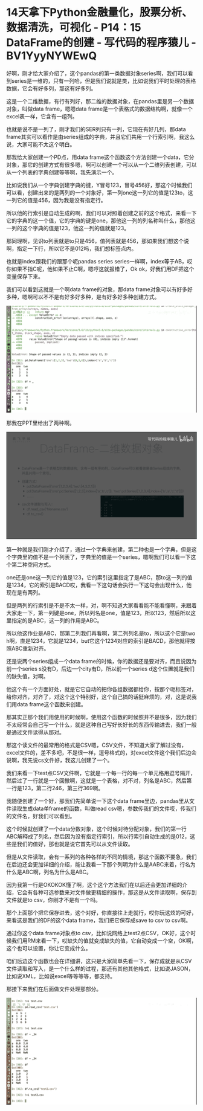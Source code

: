 # 14天拿下Python金融量化，股票分析、数据清洗，可视化 - P14：15 DataFrame的创建 - 写代码的程序猿儿 - BV1YyyNYWEwQ

好啊，刚才给大家介绍了，这个pandas的第一类数据对象series啊，我们可以看到series是一维的，只有一列哈，但是我们说就是类，比如说我们平时处理的表格数据，它会有好多列，那这有好多列。

这是一个二维数据，有行有列好，那二维的数据对象，在pandas里是另一个数据对象，叫做data frame，嗯嗯data frame是一个表格式的数据结构啊，就像一个excel表一样，它含有一组列。

也就是说不是一列了，刚才我们的SER列只有一列，它现在有好几列，那data frame其实可以看作是由series组成的字典，并且它们共用一个行索引啊，我这么说，大家可能不太这个明白。

那我给大家创建一个PD点，用data frame这个函数这个方法创建一个data，它分对象，那它的创建方式有很多嗯，啊可以创建一个可以从一个二维列表创建，可以从一个列表的字典创建等等啊，我先演示一个。

比如说我们从一个字典创建字典的键，Y冒号123，冒号456好，那这个时候我们可以看，创建出来的是两列的一个对象好，第一列one这一列它的值是123to，这一列它的值是456，因为我是没有指定行。

所以他的行索引是自动生成的啊，我们可以对照着创建之前的这个格式，来看一下它的字典的这一个值，它的字典的键是one，那他这一列的列名称叫什么，那他这一列的这个字典的值是123，他这一列的值就是123。

那同理啊，见识to列表就是to只是456，值列表就是456，那如果我们想这个说啊，指定一下行，所以它不是012吗，我们想标签点内。

也就是index跟我们的跟那个呃pandas series series一样啊，index等于AB，哎你如果不指C呢，他如果不止C啊，嗯哼这就报错了，Ok ok，好我们用DF把这个变量保存下来。

我们可以看到这就是一个啊data frame的对象，那data frame对象可以有好多好多种，嗯啊可以不不是有好多好多种，是有好多好多种创建方式。



![](img/131259c8e2428a4da659b8bf14462ded_1.png)

那我在PPT里给出了两种啊。

![](img/131259c8e2428a4da659b8bf14462ded_3.png)

第一种就是我们刚才介绍了，通过一个字典来创建，第二种也是一个字典，但是这个字典里的值不是一个列表了，字典里的值是一个series，嗯啊我们可以看一下这个第二种空间方式。

one还是one这一列它的值是123，它的索引这里指定了是ABC，那to这一列的值是1234，它的索引是BACD哎，我看一下这句话会执行一下这句会出现什么，他现在是有两列。

但是两列的行索引是不是不太一样，对，啊不知道大家看看能不能看懂啊，来跟着大家走一下，第一列键是one，所以列名是one，值是123，所以123，然后所以这里指定的是ABC，这一列的作用是ABC。

所以他这作业是ABC，那第二列我们再看啊，第二列列名是to，所以这个它是two h啊，直是1234，它就是1234，but它这个1234对应的索引是BACD，那他就得按照ABC重新对齐。

还是说两个series组成一个data frame的时候，你的数据还是要对齐，而且说因为前一个series s没有D，后边一个city有D，所以前一个series d这个位置就是我们的缺失值，对啊。

他这个有一个方面好处，就是它它自动的把你各组数据都给你，按那个呃标签对，给你对齐，对齐了，对这个这个特别好，这个自己搞的话挺麻烦的，对，这是说我们用data frame这个函数来创建。

那其实正那个我们用使用的时候啊，使用这个函数的时候照并不是很多，因为我们不太经常会自己写一个什么，就是这种自己写好长好长的东西传输进去，我们一般是通过文件读得从那对。

那这个读文件的最常用的格式是CSV嗯，CSV文件，不知道大家了解过没有，excel文件的，差不多吧，不是很一样，逗号格式的，对excel文件这个我们后边会说啊，我先说cs文件好，我这儿创建了一个。

我们来看一下test点CSV文件啊，它就是一个每一行的每一个单元格用逗号隔开，然后过了一行就是一个回撤啊，这就是一个表格，对不对，列名是ABC，然后第一行是123，第二行246，第三行369啊。

我随便创建了一个好，那我们先简单说一下这个data frame里边，pandas里从文件读取生成data单frame的函数，叫做read csv嗯，参数传我们的文件哎，传我们的文件名，好我们可以看到。

这个时候就创建了一个data分数对象，这个时候对待分配对象，我们的第一行ABC解释成了列名，然后因为没有指定行索引，所以行索引自动生成的是012，这些是我们的值好，那也就是说它首先可以从文件读取。

但是从文件读取，会有一系列的各种各样的不同的情境，那这个函数不要急，我们在后边还会更加详细的介绍，能让我看一下那个列明为什么是AABC来着，行名为什么是ABC啊，列名为什么是ABC。

因为我第一行是OKOKOK懂了啊，这个这个方法我们在以后还会更加详细的介绍，它会有各种可选参数来对文件做更精细的操作，那这是从文件读取啊，保存到文件就是to csv，你刚才不是有一个吗。

那个上面那个把它保存进去，这个对好，你直接往上走就行，哎你玩这炫的可好，来看这是我们的DF的这个data frame，我们把它保存成save to csv to csv啊。

通过你这个data frame对象点to csv，比如说网络上test2点CSV，OK好，这个时候我们用RM来看一下，哎缺失的值就变成缺失的值，它自动变成一个空，OK啊，这个也可以设置，你让它变成什么。

咱们后边这个函数也会在详细讲，这只是大家简单先看一下，保存成就是从CSV文件读取和写入，是一个什么样的过程，那还有其他其他格式，比如说JASON，比如说XML，比如说excel等等等等，都支持。

那接下来我们在后面做文件处理那部分。

![](img/131259c8e2428a4da659b8bf14462ded_5.png)